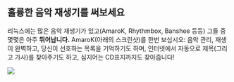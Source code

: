 <?php require("../../entete.php"); ?> <?php require("../../base.php"); ?> <?php require("../../fonctions.php"); ?>

<div id="corps">

<h2>훌륭한 음악 재생기를 써보세요</h2>

리눅스에는 많은 음악 재생기가 있고(AmaroK, Rhythmbox, Banshee 등등) 그들 중 몇몇은 아주 <b>뛰어납니다.</b> AmaroK(아래의 스크린샷)를 한번 보십시오: 음악 관리, 재생이 완벽하고, 당신이 선호하는 목록을 기억하기도 하며, 인터넷에서 자동으로 제목(그리고 가사)를 찾아주기도 하고, 심지어는 CD표지까지도 찾아줍니다!

<img src="Images/amarok.png" />

</div>


